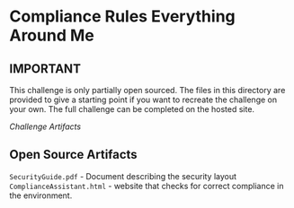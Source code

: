 # Compliance Rules Everything Around Me

## IMPORTANT
This challenge is only partially open sourced. The files in this directory are provided to give a starting point if you want to recreate the challenge on your own. The full challenge can be completed on the hosted site.  


*Challenge Artifacts*

## Open Source Artifacts

`SecurityGuide.pdf` - Document describing the security layout
`ComplianceAssistant.html` - website that checks for correct compliance in the environment.